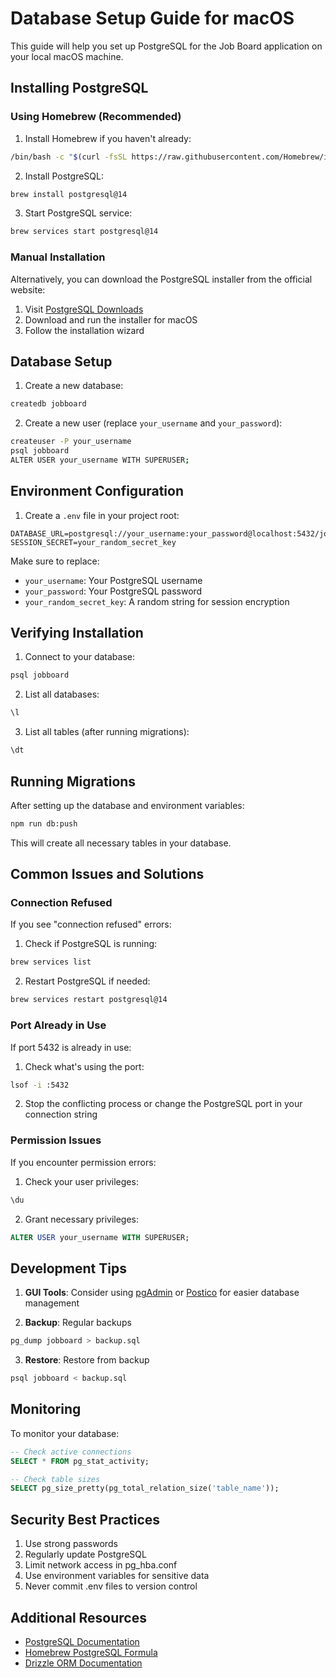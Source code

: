 # Database Setup Guide for macOS

This guide will help you set up PostgreSQL for the Job Board application on your local macOS machine.

## Installing PostgreSQL

### Using Homebrew (Recommended)

1. Install Homebrew if you haven't already:
```bash
/bin/bash -c "$(curl -fsSL https://raw.githubusercontent.com/Homebrew/install/HEAD/install.sh)"
```

2. Install PostgreSQL:
```bash
brew install postgresql@14
```

3. Start PostgreSQL service:
```bash
brew services start postgresql@14
```

### Manual Installation

Alternatively, you can download the PostgreSQL installer from the official website:
1. Visit [PostgreSQL Downloads](https://www.postgresql.org/download/macosx/)
2. Download and run the installer for macOS
3. Follow the installation wizard

## Database Setup

1. Create a new database:
```bash
createdb jobboard
```

2. Create a new user (replace `your_username` and `your_password`):
```bash
createuser -P your_username
psql jobboard
ALTER USER your_username WITH SUPERUSER;
```

## Environment Configuration

1. Create a `.env` file in your project root:
```env
DATABASE_URL=postgresql://your_username:your_password@localhost:5432/jobboard
SESSION_SECRET=your_random_secret_key
```

Make sure to replace:
- `your_username`: Your PostgreSQL username
- `your_password`: Your PostgreSQL password
- `your_random_secret_key`: A random string for session encryption

## Verifying Installation

1. Connect to your database:
```bash
psql jobboard
```

2. List all databases:
```sql
\l
```

3. List all tables (after running migrations):
```sql
\dt
```

## Running Migrations

After setting up the database and environment variables:

```bash
npm run db:push
```

This will create all necessary tables in your database.

## Common Issues and Solutions

### Connection Refused

If you see "connection refused" errors:
1. Check if PostgreSQL is running:
```bash
brew services list
```
2. Restart PostgreSQL if needed:
```bash
brew services restart postgresql@14
```

### Port Already in Use

If port 5432 is already in use:
1. Check what's using the port:
```bash
lsof -i :5432
```
2. Stop the conflicting process or change the PostgreSQL port in your connection string

### Permission Issues

If you encounter permission errors:
1. Check your user privileges:
```sql
\du
```
2. Grant necessary privileges:
```sql
ALTER USER your_username WITH SUPERUSER;
```

## Development Tips

1. **GUI Tools**: Consider using [pgAdmin](https://www.pgadmin.org/) or [Postico](https://eggerapps.at/postico/) for easier database management

2. **Backup**: Regular backups
```bash
pg_dump jobboard > backup.sql
```

3. **Restore**: Restore from backup
```bash
psql jobboard < backup.sql
```

## Monitoring

To monitor your database:
```sql
-- Check active connections
SELECT * FROM pg_stat_activity;

-- Check table sizes
SELECT pg_size_pretty(pg_total_relation_size('table_name'));
```

## Security Best Practices

1. Use strong passwords
2. Regularly update PostgreSQL
3. Limit network access in pg_hba.conf
4. Use environment variables for sensitive data
5. Never commit .env files to version control

## Additional Resources

- [PostgreSQL Documentation](https://www.postgresql.org/docs/)
- [Homebrew PostgreSQL Formula](https://formulae.brew.sh/formula/postgresql)
- [Drizzle ORM Documentation](https://orm.drizzle.team/docs/overview)
